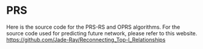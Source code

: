 # PRS
Here is the source code for the PRS-RS and OPRS algorithms. 
For the source code used for predicting future network, please refer to this website. https://github.com/Jade-Ray/Reconnecting_Top-l_Relationships

